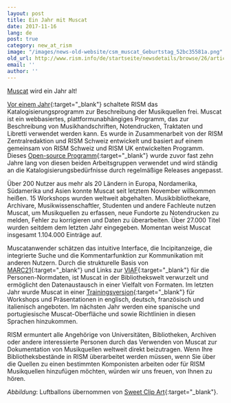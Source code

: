```yaml
---
layout: post
title: Ein Jahr mit Muscat
date: 2017-11-16
lang: de
post: true
category: new_at_rism
image: "/images/news-old-website/csm_muscat_Geburtstag_52bc35581a.png"
old_url: http://www.rism.info/de/startseite/newsdetails/browse/26/article/64/one-year-of-muscat.html
email: ''
author: ''
---
```


[Muscat](/community/muscat.html) wird ein Jahr alt!

[Vor einem Jahr](/new_at_rism/2016/11/14/welcome-muscat.html){:target="_blank"} schaltete RISM das Katalogisierungsprogramm zur Beschreibung der Musikquellen frei. Muscat ist ein webbasiertes, plattformunabhängiges Programm, das zur Beschreibung von Musikhandschriften, Notendrucken, Traktaten und Libretti verwendet werden kann. Es wurde in Zusammenarbeit von der RISM Zentralredaktion und RISM Schweiz entwickelt und basiert auf einem gemeinsam von RISM Schweiz und RISM UK entwickelten Programm. Dieses [Open-source Programm](https://github.com/rism-ch/muscat){:target="_blank"} wurde zuvor fast zehn Jahre lang von diesen beiden Arbeitsgruppen verwendet und wird ständig an die Katalogisierungsbedürfnisse durch regelmäßige Releases angepasst.

Über 200 Nutzer aus mehr als 20 Ländern in Europa, Nordamerika, Südamerika und Asien konnte Muscat seit letztem November willkommen heißen. 15 Workshops wurden weltweit abgehalten. Musikbibliothekare, Archivare, Musikwissenschaftler, Studenten und andere Fachleute nutzen Muscat, um Musikquellen zu erfassen, neue Fundorte zu Notendrucken zu melden, Fehler zu korrigieren und Daten zu überarbeiten. Über 27.000 Titel wurden seitdem dem letzten Jahr eingegeben. Momentan weist Muscat insgesamt 1.104.000 Einträge auf.

Muscatanwender schätzen das intuitive Interface, die Incipitanzeige, die integrierte Suche und die Kommentarfunktion zur Kommunikation mit anderen Nutzern. Durch die strukturelle Basis von [MARC21](https://www.loc.gov/marc/){:target="_blank"} und Links zur [VIAF](http://www.viaf.org/){:target="_blank"} für die Personen-Normdaten, ist Muscat in der Bibliothekswelt verwurzelt und ermöglicht den Datenaustausch in einer Vielfalt von Formaten. Im letzten Jahr wurde Muscat in einer [Trainingsversion](http://muscat-training.rism.info/admin/login){:target="_blank"} für Workshops und Präsentationen in englisch, deutsch, französisch und italienisch angeboten. Im nächsten Jahr werden eine spanische und portugiesische Muscat-Oberfläche und sowie Richtlinien in diesen Sprachen hinzukommen.

RISM ermuntert alle Angehörige von Universitäten, Bibliotheken, Archiven oder andere interessierte Personen durch das Verwenden von Muscat zur Dokumentation von Musikquellen weltweit direkt beizutragen. Wenn Ihre Bibliotheksbestände in RISM überarbeitet werden müssen, wenn Sie über die Quellen zu einen bestimmten Komponisten arbeiten oder für RISM Musikquellen hinzufügen möchten, würden wir uns freuen, von Ihnen zu hören.


_Abbildung_: Luftballons übernommen von [Sweet Clip Art](http://sweetclipart.com/seven-rainbow-birthday-party-balloons-239){:target="_blank"}.